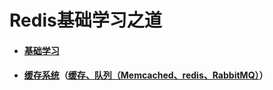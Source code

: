 # Redis基础学习之道

* #### [基础学习](http://www.cnblogs.com/redcreen/tag/redis/)
* #### [缓存系统](https://www.cnblogs.com/suoning/archive/2016/08/31/5807247.html)（[缓存、队列（Memcached、redis、RabbitMQ）](http://www.cnblogs.com/suoning/p/5807247.html)）



